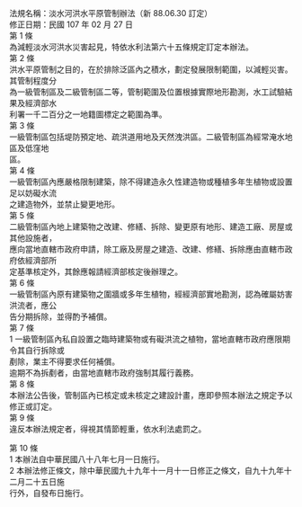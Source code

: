 法規名稱：淡水河洪水平原管制辦法（新 88.06.30 訂定）  
修正日期：民國 107 年 02 月 27 日  
第 1 條  
為減輕淡水河洪水災害起見，特依水利法第六十五條規定訂定本辦法。  
第 2 條  
洪水平原管制之目的，在於排除泛區內之積水，劃定發展限制範圍，以減輕災害。其管制程度分  
為一級管制區及二級管制區二等，管制範圍及位置根據實際地形勘測，水工試驗結果及經濟部水  
利署一千二百分之一地籍圖標定之範圍為準。  
第 3 條  
一級管制區包括堤防預定地、疏洪道用地及天然洩洪區。二級管制區為經常淹水地區及低窪地  
區。  
第 4 條  
一級管制區內應嚴格限制建築，除不得建造永久性建造物或種植多年生植物或設置足以妨礙水流  
之建造物外，並禁止變更地形。  
第 5 條  
二級管制區內地上建築物之改建、修繕、拆除、變更原有地形、建造工廠、房屋或其他設施者，  
應向當地直轄市政府申請，除工廠及房屋之建造、改建、修繕、拆除應由直轄市政府依經濟部所  
定基準核定外，其餘應報請經濟部核定後辦理之。  
第 6 條  
一級管制區內原有建築物之圍牆或多年生植物，經經濟部實地勘測，認為確屬妨害洪流者，應公  
告分期拆除，並得酌予補償。  
第 7 條  
1 一級管制區內私自設置之臨時建築物或有礙洪流之植物，當地直轄市政府應限期令其自行拆除或  
剷除，業主不得要求任何補償。  
逾期不為拆剷者，由當地直轄市政府強制其履行義務。  
第 8 條  
本辦法公告後，管制區內已核定或未核定之建設計畫，應即參照本辦法之規定予以修正或訂定。  
第 9 條  
違反本辦法規定者，得視其情節輕重，依水利法處罰之。  


第 10 條  
1 本辦法自中華民國八十八年七月一日施行。  
2 本辦法修正條文，除中華民國九十九年十一月十一日修正之條文，自九十九年十二月二十五日施  
行外，自發布日施行。  



